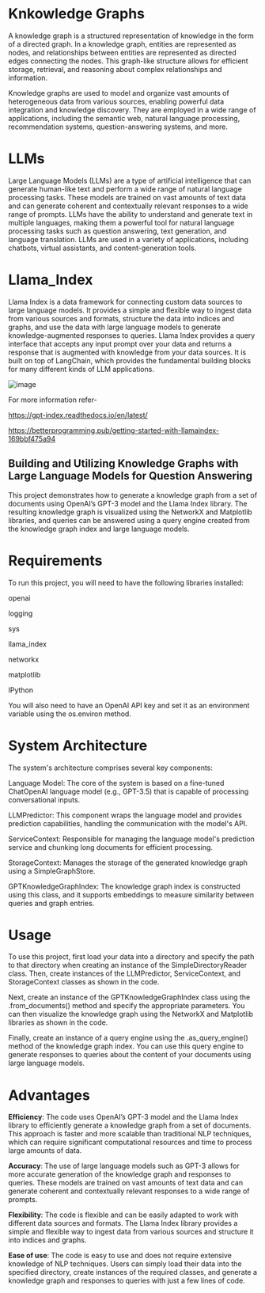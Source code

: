 # Knkowledge Graphs
A knowledge graph is a structured representation of knowledge in the form of a directed graph. In a knowledge graph, entities are represented as nodes, and relationships between entities are represented as directed edges connecting the nodes. This graph-like structure allows for efficient storage, retrieval, and reasoning about complex relationships and information.

Knowledge graphs are used to model and organize vast amounts of heterogeneous data from various sources, enabling powerful data integration and knowledge discovery. They are employed in a wide range of applications, including the semantic web, natural language processing, recommendation systems, question-answering systems, and more.
# LLMs
Large Language Models (LLMs) are a type of artificial intelligence that can generate human-like text and perform a wide range of natural language processing tasks. These models are trained on vast amounts of text data and can generate coherent and contextually relevant responses to a wide range of prompts. LLMs have the ability to understand and generate text in multiple languages, making them a powerful tool for natural language processing tasks such as question answering, text generation, and language translation. LLMs are used in a variety of applications, including chatbots, virtual assistants, and content-generation tools.

# Llama_Index
Llama Index is a data framework for connecting custom data sources to large language models. It provides a simple and flexible way to ingest data from various sources and formats, structure the data into indices and graphs, and use the data with large language models to generate knowledge-augmented responses to queries. Llama Index provides a query interface that accepts any input prompt over your data and returns a response that is augmented with knowledge from your data sources. It is built on top of LangChain, which provides the fundamental building blocks for many different kinds of LLM applications.

![image](https://github.com/Suvam-Patra/KG-QA/assets/95912953/e2801812-48ad-477d-8458-1ffc1ff62d04)

For more information refer-

https://gpt-index.readthedocs.io/en/latest/

https://betterprogramming.pub/getting-started-with-llamaindex-169bbf475a94


## Building and Utilizing Knowledge Graphs with Large Language Models for Question Answering
This project demonstrates how to generate a knowledge graph from a set of documents using OpenAI’s GPT-3 model and the Llama Index library. The resulting knowledge graph is visualized using the NetworkX and Matplotlib libraries, and queries can be answered using a query engine created from the knowledge graph index and large language models.

# Requirements
To run this project, you will need to have the following libraries installed:

openai

logging

sys

llama_index

networkx

matplotlib

IPython

You will also need to have an OpenAI API key and set it as an environment variable using the os.environ method.

# System Architecture
The system's architecture comprises several key components:

Language Model: The core of the system is based on a fine-tuned ChatOpenAI language model (e.g., GPT-3.5) that is capable of processing conversational inputs.

LLMPredictor: This component wraps the language model and provides prediction capabilities, handling the communication with the model's API.

ServiceContext: Responsible for managing the language model's prediction service and chunking long documents for efficient processing.

StorageContext: Manages the storage of the generated knowledge graph using a SimpleGraphStore.

GPTKnowledgeGraphIndex: The knowledge graph index is constructed using this class, and it supports embeddings to measure similarity between queries and graph entries.

# Usage
To use this project, first load your data into a directory and specify the path to that directory when creating an instance of the SimpleDirectoryReader class. Then, create instances of the LLMPredictor, ServiceContext, and StorageContext classes as shown in the code.

Next, create an instance of the GPTKnowledgeGraphIndex class using the .from_documents() method and specify the appropriate parameters. You can then visualize the knowledge graph using the NetworkX and Matplotlib libraries as shown in the code.

Finally, create an instance of a query engine using the .as_query_engine() method of the knowledge graph index. You can use this query engine to generate responses to queries about the content of your documents using large language models.

# Advantages
**Efficiency**: The code uses OpenAI’s GPT-3 model and the Llama Index library to efficiently generate a knowledge graph from a set of documents. This approach is faster and more scalable than traditional NLP techniques, which can require significant computational resources and time to process large amounts of data.

**Accuracy**: The use of large language models such as GPT-3 allows for more accurate generation of the knowledge graph and responses to queries. These models are trained on vast amounts of text data and can generate coherent and contextually relevant responses to a wide range of prompts.

**Flexibility**: The code is flexible and can be easily adapted to work with different data sources and formats. The Llama Index library provides a simple and flexible way to ingest data from various sources and structure it into indices and graphs.

**Ease of use**: The code is easy to use and does not require extensive knowledge of NLP techniques. Users can simply load their data into the specified directory, create instances of the required classes, and generate a knowledge graph and responses to queries with just a few lines of code.

